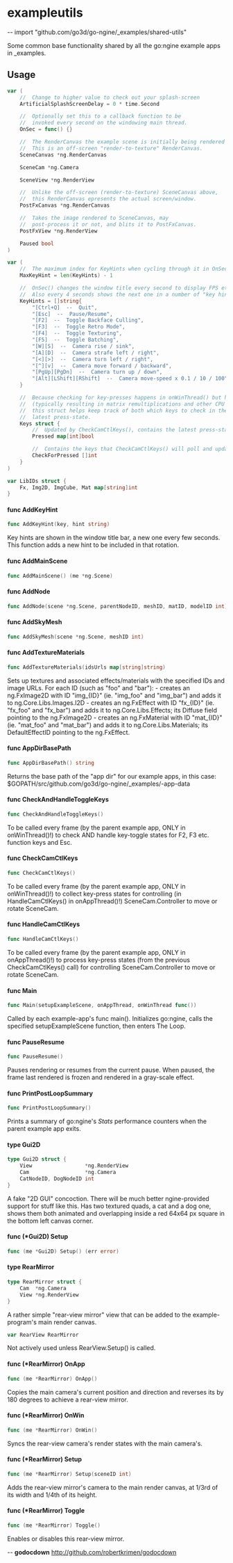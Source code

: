 # exampleutils
--
    import "github.com/go3d/go-ngine/_examples/shared-utils"

Some common base functionality shared by all the go:ngine example apps in _examples.

## Usage

```go
var (
	//	Change to higher value to check out your splash-screen
	ArtificialSplashScreenDelay = 0 * time.Second

	//	Optionally set this to a callback function to be
	//	invoked every second on the windowing main thread.
	OnSec = func() {}

	//	The RenderCanvas the example scene is initially being rendered to.
	//	This is an off-screen "render-to-texture" RenderCanvas.
	SceneCanvas *ng.RenderCanvas

	SceneCam *ng.Camera

	SceneView *ng.RenderView

	//	Unlike the off-screen (render-to-texture) SceneCanvas above,
	//	this RenderCanvas epresents the actual screen/window.
	PostFxCanvas *ng.RenderCanvas

	//	Takes the image rendered to SceneCanvas, may
	//	post-process it or not, and blits it to PostFxCanvas.
	PostFxView *ng.RenderView

	Paused bool
)
```

```go
var (
	//	The maximum index for KeyHints when cycling through it in OnSec()
	MaxKeyHint = len(KeyHints) - 1

	//	OnSec() changes the window title every second to display FPS etc.
	//	Also every 4 seconds shows the next one in a number of "key hints" defined here:
	KeyHints = []string{
		"[Ctrl+Q]  --  Quit",
		"[Esc]  --  Pause/Resume",
		"[F2]  --  Toggle Backface Culling",
		"[F3]  --  Toggle Retro Mode",
		"[F4]  --  Toggle Texturing",
		"[F5]  --  Toggle Batching",
		"[W][S]  --  Camera rise / sink",
		"[A][D]  --  Camera strafe left / right",
		"[<][>]  --  Camera turn left / right",
		"[^][v]  --  Camera move forward / backward",
		"[PgUp][PgDn]  --  Camera turn up / down",
		"[Alt][LShift][RShift]  --  Camera move-speed x 0.1 / 10 / 100",
	}

	//	Because checking for key-presses happens in onWinThread() but handling such key presses
	//	(typically resulting in matrix remultiplications and other CPU work) happens in onAppThread,
	//	this struct helps keep track of both which keys to check in the first place, and their
	//	latest press-state.
	Keys struct {
		//	Updated by CheckCamCtlKeys(), contains the latest press-states of the keys in CheckForPressed.
		Pressed map[int]bool

		//	Contains the keys that CheckCamCtlKeys() will poll and update in Pressed.
		CheckForPressed []int
	}
)
```

```go
var LibIDs struct {
	Fx, Img2D, ImgCube, Mat map[string]int
}
```

#### func  AddKeyHint

```go
func AddKeyHint(key, hint string)
```
Key hints are shown in the window title bar, a new one every few seconds. This
function adds a new hint to be included in that rotation.

#### func  AddMainScene

```go
func AddMainScene() (me *ng.Scene)
```

#### func  AddNode

```go
func AddNode(scene *ng.Scene, parentNodeID, meshID, matID, modelID int) (node *ng.SceneNode)
```

#### func  AddSkyMesh

```go
func AddSkyMesh(scene *ng.Scene, meshID int)
```

#### func  AddTextureMaterials

```go
func AddTextureMaterials(idsUrls map[string]string)
```
Sets up textures and associated effects/materials with the specified IDs and
image URLs. For each ID (such as "foo" and "bar"): - creates an ng.FxImage2D
with ID "img_{ID}" (ie. "img_foo" and "img_bar") and adds it to
ng.Core.Libs.Images.I2D - creates an ng.FxEffect with ID "fx_{ID}" (ie. "fx_foo"
and "fx_bar") and adds it to ng.Core.Libs.Effects; its Diffuse field pointing to
the ng.FxImage2D - creates an ng.FxMaterial with ID "mat_{ID}" (ie. "mat_foo"
and "mat_bar") and adds it to ng.Core.Libs.Materials; its DefaultEffectID
pointing to the ng.FxEffect.

#### func  AppDirBasePath

```go
func AppDirBasePath() string
```
Returns the base path of the "app dir" for our example apps, in this case:
$GOPATH/src/github.com/go3d/go-ngine/_examples/-app-data

#### func  CheckAndHandleToggleKeys

```go
func CheckAndHandleToggleKeys()
```
To be called every frame (by the parent example app, ONLY in onWinThread()!) to
check AND handle key-toggle states for F2, F3 etc. function keys and Esc.

#### func  CheckCamCtlKeys

```go
func CheckCamCtlKeys()
```
To be called every frame (by the parent example app, ONLY in onWinThread()!) to
collect key-press states for controlling (in HandleCamCtlKeys() in
onAppThread()!) SceneCam.Controller to move or rotate SceneCam.

#### func  HandleCamCtlKeys

```go
func HandleCamCtlKeys()
```
To be called every frame (by the parent example app, ONLY in onAppThread()!) to
process key-press states (from the previous CheckCamCtlKeys() call) for
controlling SceneCam.Controller to move or rotate SceneCam.

#### func  Main

```go
func Main(setupExampleScene, onAppThread, onWinThread func())
```
Called by each example-app's func main(). Initializes go:ngine, calls the
specified setupExampleScene function, then enters The Loop.

#### func  PauseResume

```go
func PauseResume()
```
Pauses rendering or resumes from the current pause. When paused, the frame last
rendered is frozen and rendered in a gray-scale effect.

#### func  PrintPostLoopSummary

```go
func PrintPostLoopSummary()
```
Prints a summary of go:ngine's *Stats* performance counters when the parent
example app exits.

#### type Gui2D

```go
type Gui2D struct {
	View                 *ng.RenderView
	Cam                  *ng.Camera
	CatNodeID, DogNodeID int
}
```

A fake "2D GUI" concoction. There will be much better ngine-provided support for
stuff like this. Has two textured quads, a cat and a dog one, shows them both
animated and overlapping inside a red 64x64 px square in the bottom left canvas
corner.

#### func (*Gui2D) Setup

```go
func (me *Gui2D) Setup() (err error)
```

#### type RearMirror

```go
type RearMirror struct {
	Cam  *ng.Camera
	View *ng.RenderView
}
```

A rather simple "rear-view mirror" view that can be added to the
example-program's main render canvas.

```go
var RearView RearMirror
```
Not actively used unless RearView.Setup() is called.

#### func (*RearMirror) OnApp

```go
func (me *RearMirror) OnApp()
```
Copies the main camera's current position and direction and reverses its by 180
degrees to achieve a rear-view mirror.

#### func (*RearMirror) OnWin

```go
func (me *RearMirror) OnWin()
```
Syncs the rear-view camera's render states with the main camera's.

#### func (*RearMirror) Setup

```go
func (me *RearMirror) Setup(sceneID int)
```
Adds the rear-view mirror's camera to the main render canvas, at 1/3rd of its
width and 1/4th of its height.

#### func (*RearMirror) Toggle

```go
func (me *RearMirror) Toggle()
```
Enables or disables this rear-view mirror.

--
**godocdown** http://github.com/robertkrimen/godocdown